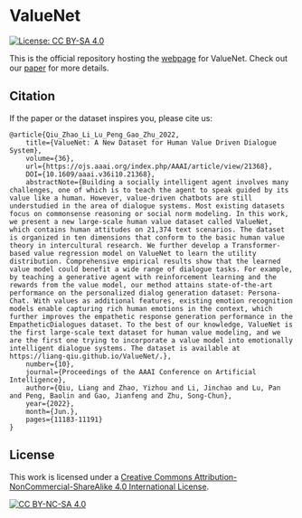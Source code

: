 # ValueNet

[![License: CC BY-SA 4.0](https://img.shields.io/badge/License-CC%20BY--SA%204.0-lightgrey.svg)](https://creativecommons.org/licenses/by-sa/4.0/)

This is the official repository hosting the [webpage](https://liang-qiu.github.io/ValueNet) for ValueNet. Check out our [paper](https://arxiv.org/abs/2112.06346) for more details.  

## Citation

If the paper or the dataset inspires you, please cite us:

```
@article{Qiu_Zhao_Li_Lu_Peng_Gao_Zhu_2022, 
    title={ValueNet: A New Dataset for Human Value Driven Dialogue System}, 
    volume={36}, 
    url={https://ojs.aaai.org/index.php/AAAI/article/view/21368}, 
    DOI={10.1609/aaai.v36i10.21368}, 
    abstractNote={Building a socially intelligent agent involves many challenges, one of which is to teach the agent to speak guided by its value like a human. However, value-driven chatbots are still understudied in the area of dialogue systems. Most existing datasets focus on commonsense reasoning or social norm modeling. In this work, we present a new large-scale human value dataset called ValueNet, which contains human attitudes on 21,374 text scenarios. The dataset is organized in ten dimensions that conform to the basic human value theory in intercultural research. We further develop a Transformer-based value regression model on ValueNet to learn the utility distribution. Comprehensive empirical results show that the learned value model could benefit a wide range of dialogue tasks. For example, by teaching a generative agent with reinforcement learning and the rewards from the value model, our method attains state-of-the-art performance on the personalized dialog generation dataset: Persona-Chat. With values as additional features, existing emotion recognition models enable capturing rich human emotions in the context, which further improves the empathetic response generation performance in the EmpatheticDialogues dataset. To the best of our knowledge, ValueNet is the first large-scale text dataset for human value modeling, and we are the first one trying to incorporate a value model into emotionally intelligent dialogue systems. The dataset is available at https://liang-qiu.github.io/ValueNet/.}, 
    number={10}, 
    journal={Proceedings of the AAAI Conference on Artificial Intelligence}, 
    author={Qiu, Liang and Zhao, Yizhou and Li, Jinchao and Lu, Pan and Peng, Baolin and Gao, Jianfeng and Zhu, Song-Chun}, 
    year={2022}, 
    month={Jun.}, 
    pages={11183-11191} 
}
```

## License

This work is licensed under a
[Creative Commons Attribution-NonCommercial-ShareAlike 4.0 International License][cc-by-nc-sa].

[![CC BY-NC-SA 4.0][cc-by-nc-sa-image]][cc-by-nc-sa]

[cc-by-nc-sa]: http://creativecommons.org/licenses/by-nc-sa/4.0/
[cc-by-nc-sa-image]: https://licensebuttons.net/l/by-nc-sa/4.0/88x31.png
[cc-by-nc-sa-shield]: https://img.shields.io/badge/License-CC%20BY--NC--SA%204.0-lightgrey.svg